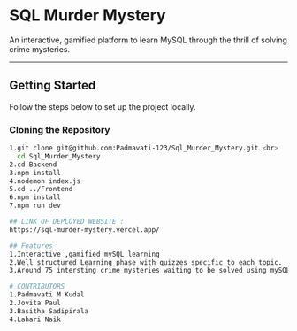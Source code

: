 
# SQL Murder Mystery

An interactive, gamified platform to learn MySQL through the thrill of solving crime mysteries.

---

## Getting Started

Follow the steps below to set up the project locally.

### Cloning the Repository

```bash
1.git clone git@github.com:Padmavati-123/Sql_Murder_Mystery.git <br>
  cd Sql_Murder_Mystery 
2.cd Backend 
3.npm install
4.nodemon index.js
5.cd ../Frontend
6.npm install
7.npm run dev

## LINK OF DEPLOYED WEBSITE :
https://sql-murder-mystery.vercel.app/

## Features 
1.Interactive ,gamified mySQL learning
2.Well structured Learning phase with quizzes specific to each topic.
3.Around 75 intersting crime mysteries waiting to be solved using mySQL.

# CONTRIBUTORS
1.Padmavati M Kudal
2.Jovita Paul
3.Basitha Sadipirala
4.Lahari Naik
